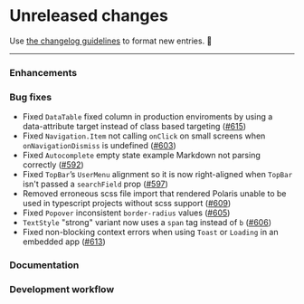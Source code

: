# Unreleased changes

Use [the changelog guidelines](https://git.io/polaris-changelog-guidelines) to format new entries. 💜

---

### Enhancements

### Bug fixes

- Fixed `DataTable` fixed column in production enviroments by using a data-attribute target instead of class based targeting ([#615](https://github.com/Shopify/polaris-react/pull/615))
- Fixed `Navigation.Item` not calling `onClick` on small screens when `onNavigationDismiss` is undefined ([#603](https://github.com/Shopify/polaris-react/pull/603))
- Fixed `Autocomplete` empty state example Markdown not parsing correctly ([#592](https://github.com/Shopify/polaris-react/pull/592))
- Fixed `TopBar`’s `UserMenu` alignment so it is now right-aligned when `TopBar` isn't passed a `searchField` prop ([#597](https://github.com/Shopify/polaris-react/pull/597))
- Removed erroneous scss file import that rendered Polaris unable to be used in typescript projects without scss support ([#609](https://github.com/Shopify/polaris-react/pull/609))
- Fixed `Popover` inconsistent `border-radius` values ([#605](https://github.com/Shopify/polaris-react/pull/605))
- `TextStyle` "strong" variant now uses a `span` tag instead of `b` ([#606](https://github.com/Shopify/polaris-react/pull/606))
- Fixed non-blocking context errors when using `Toast` or `Loading` in an embedded app ([#613](https://github.com/Shopify/polaris-react/pull/613))

### Documentation

### Development workflow
